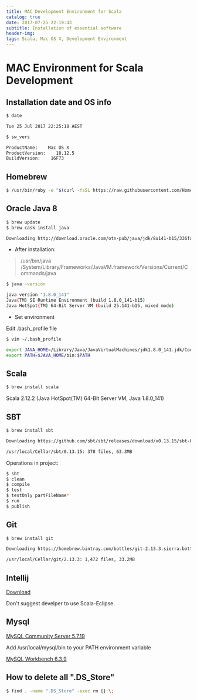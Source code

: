 ```yaml
---
title: MAC Development Environment for Scala
catalog: true
date: 2017-07-25 22:19:43
subtitle: Installation of essential software
header-img:
tags: Scala, Mac OS X, Development Environment
---
```


# MAC Environment for Scala Development

## Installation date and OS info

```sh
$ date

Tue 25 Jul 2017 22:25:18 AEST

$ sw_vers

ProductName:    Mac OS X
ProductVersion:    10.12.5
BuildVersion:    16F73
```

## Homebrew

```sh
$ /usr/bin/ruby -e "$(curl -fsSL https://raw.githubusercontent.com/Homebrew/install/master/install)"
```

## Oracle Java 8

```sh
$ brew update
$ brew cask install java

Downloading http://download.oracle.com/otn-pub/java/jdk/8u141-b15/336fa29ff2bb4ef291e347e091f7f4a7/jdk-8u141-macosx-x64.dmg
```

- After installation:

> /usr/bin/java
> /System/Library/Frameworks/JavaVM.framework/Versions/Current/Commands/java

```sh
$ java -version

java version "1.8.0_141"
Java(TM) SE Runtime Environment (build 1.8.0_141-b15)
Java HotSpot(TM) 64-Bit Server VM (build 25.141-b15, mixed mode)
```

- Set environment

Edit .bash_profile file

```sh
$ vim ~/.bash_profile

export JAVA_HOME=/Library/Java/JavaVirtualMachines/jdk1.8.0_141.jdk/Contents/Home
export PATH=$JAVA_HOME/bin:$PATH
```

## Scala

```sh
$ brew install scala
```

Scala 2.12.2 (Java HotSpot(TM) 64-Bit Server VM, Java 1.8.0_141)


## SBT

```sh
$ brew install sbt

Downloading https://github.com/sbt/sbt/releases/download/v0.13.15/sbt-0.13.15.tgz

/usr/local/Cellar/sbt/0.13.15: 378 files, 63.3MB
```

Operations in project:

```sh
$ sbt 
$ clean
$ compile
$ test
$ testOnly partFileName*
$ run
$ publish
```

## Git

```sh
$ brew install git

Downloading https://homebrew.bintray.com/bottles/git-2.13.3.sierra.bottle.1.tar.gz

/usr/local/Cellar/git/2.13.3: 1,472 files, 33.2MB
```

## Intellij

[Download](https://www.jetbrains.com/idea/)

Don't suggest develper to use Scala-Eclipse. 


## Mysql

[MySQL Community Server 5.7.19](https://dev.mysql.com/downloads/mysql/)

Add /usr/local/mysql/bin to your PATH environment variable

[MySQL Workbench 6.3.9](https://dev.mysql.com/downloads/workbench/)


## How to delete all ".DS_Store"

```sh
$ find . -name ".DS_Store" -exec rm {} \;
```

